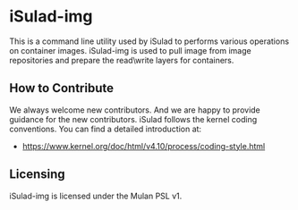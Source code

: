 # iSulad-img

This is a command line utility used by iSulad to performs various operations on container images.
iSulad-img is used to pull image from image repositories and prepare the read\write layers for containers.

## How to Contribute

We always welcome new contributors. And we are happy to provide guidance for the new contributors.
iSulad follows the kernel coding conventions. You can find a detailed introduction at:

- https://www.kernel.org/doc/html/v4.10/process/coding-style.html

## Licensing

iSulad-img is licensed under the Mulan PSL v1.
